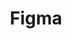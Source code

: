 ---
title: Figma
layout: tool
tags:
  - Web
description: is my go-to for design work.
link: https://figma.com/
share:
---